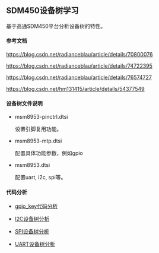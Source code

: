## SDM450设备树学习

基于高通SDM450平台分析设备树的特性。

#### 参考文档

https://blog.csdn.net/radianceblau/article/details/70800076

https://blog.csdn.net/radianceblau/article/details/74722395

https://blog.csdn.net/radianceblau/article/details/76574727

https://blog.csdn.net/hm131415/article/details/54377549

#### 设备树文件说明 

* msm8953-pinctrl.dtsi

	设置引脚复用功能。

* msm8953-mtp.dtsi

	配置具体功能参数，例如gpio

* msm8953.dtsi

	配置uart, i2c, spi等。

#### 代码分析

* [gpio_key代码分析](./document/gpio_key分析.md)

* [I2C设备树分析](./document/I2C设备树分析.md)

* [SPI设备树分析](./document/SPI设备树分析.md)

* [UART设备树分析](./document/UART设备树分析.md)
